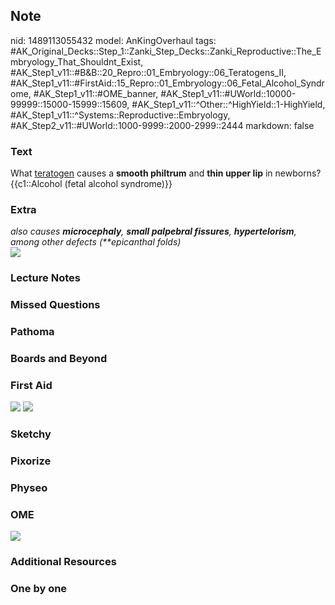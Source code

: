 ## Note
nid: 1489113055432
model: AnKingOverhaul
tags: #AK_Original_Decks::Step_1::Zanki_Step_Decks::Zanki_Reproductive::The_Embryology_That_Shouldnt_Exist, #AK_Step1_v11::#B&B::20_Repro::01_Embryology::06_Teratogens_II, #AK_Step1_v11::#FirstAid::15_Repro::01_Embryology::06_Fetal_Alcohol_Syndrome, #AK_Step1_v11::#OME_banner, #AK_Step1_v11::#UWorld::10000-99999::15000-15999::15609, #AK_Step1_v11::^Other::^HighYield::1-HighYield, #AK_Step1_v11::^Systems::Reproductive::Embryology, #AK_Step2_v11::#UWorld::1000-9999::2000-2999::2444
markdown: false

### Text
<div>
  What <u>teratogen</u> causes a <b>smooth philtrum</b> and <b>thin
  upper lip</b> in newborns?
</div>
<div>
  {{c1::Alcohol (fetal alcohol syndrome)}}
</div>

### Extra
<div>
  <i>also causes <b>microcephaly</b>, <b>small palpebral
  fissures</b>, <b>hypertelorism</b>, among other defects
  (**epicanthal folds)</i>
</div>
<div>
  <i><img src="Slide1.JPG"></i>
</div>

### Lecture Notes


### Missed Questions


### Pathoma


### Boards and Beyond


### First Aid
<img src="tmp8WqFiE.png"> <img src="tmpYtbrER.png">

### Sketchy


### Pixorize


### Physeo


### OME
<div class="ome-widget">
  <a href="https://onlinemeded.org?ref=anki"><img src=
  "_OME_AnkiFlashcards_General_3.png"></a>
</div>

### Additional Resources


### One by one

